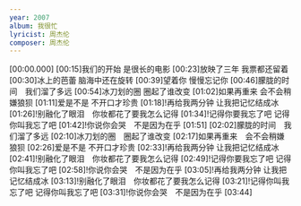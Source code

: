 ```yaml
---
year: 2007
album: 我很忙
lyricist: 周杰伦
composer: 周杰伦
---
```

[00:00.000]
[00:15]我们的开始 是很长的电影
[00:23]放映了三年 我票都还留着
[00:30]冰上的芭蕾 脑海中还在旋转
[00:39]望着你 慢慢忘记你
[00:46]朦胧的时间　我们溜了多远
[00:54]冰刀划的圈 圈起了谁改变
[01:02]如果再重来 会不会稍嫌狼狈
[01:11]爱是不是 不开口才珍贵
[01:18]!再给我两分钟 让我把记忆结成冰
[01:26]!别融化了眼泪　你妆都花了要我怎么记得
[01:34]!记得你要我忘了吧 记得你叫我忘了吧
[01:42]!你说你会哭　不是因为在乎
[01:51]
[02:02]朦胧的时间　我们溜了多远
[02:10]冰刀划的圈　圈起了谁改变
[02:17]如果再重来　会不会稍嫌狼狈
[02:26]爱是不是 不开口才珍贵
[02:33]!再给我两分钟 让我把记忆结成冰
[02:41]!别融化了眼泪　你妆都花了要我怎么记得
[02:49]!记得你要我忘了吧 记得你叫我忘了吧
[02:58]!你说你会哭　不是因为在乎
[03:05]!再给我两分钟 让我把记忆结成冰
[03:13]!别融化了眼泪　你妆都花了要我怎么记得
[03:21]!记得你叫我忘了吧 记得你叫我忘了吧
[03:31]!你说你会哭　不是因为在乎
[03:44]